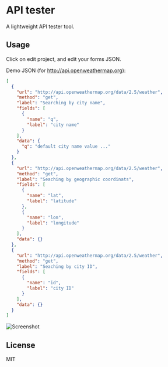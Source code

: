 # API tester

A lightweight API tester tool.

## Usage

Click on edit project, and edit your forms JSON.

Demo JSON (for http://api.openweathermap.org):

```json
[
  {
    "url": "http://api.openweathermap.org/data/2.5/weather",
    "method": "get",
    "label": "Searching by city name",
    "fields": [
      {
        "name": "q",
        "label": "city name"
      }
    ],
    "data": {
      "q": "default city name value ..."
    }
  },
  {
    "url": "http://api.openweathermap.org/data/2.5/weather",
    "method": "get",
    "label": "Seaching by geographic coordinats",
    "fields": [
      {
        "name": "lat",
        "label": "latitude"
      },
      {
        "name": "lon",
        "label": "longitude"
      }
    ],
    "data": {}
  },
  {
    "url": "http://api.openweathermap.org/data/2.5/weather",
    "method": "get",
    "label": "Seaching by city ID",
    "fields": [
      {
        "name": "id",
        "label": "city ID"
      }
    ],
    "data": {}
  }
]
```

![Screenshot](https://raw.githubusercontent.com/gaborsar/apitester/master/app/img/screenshot-002.png)

## License
MIT
